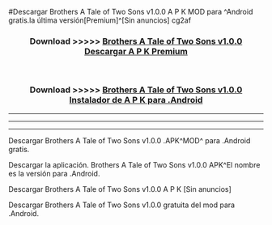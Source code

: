 #Descargar Brothers A Tale of Two Sons v1.0.0  A P K MOD para ^Android gratis.la última versión[Premium]^[Sin anuncios] cg2af



<div align="center">
<h3>Download >>>>> <a href="https://es-web.web.app/?es= ${title}">Brothers A Tale of Two Sons v1.0.0  Descargar A P K Premium</a></h3><br>

<h3>Download >>>>> <a href="https://es-web.web.app/?es= ${title}">Brothers A Tale of Two Sons v1.0.0  Instalador de A P K para .Android</a></h3>
</div>


----------------------------------------------------------

----------------------------------------------------------

----------------------------------------------------------

Descargar Brothers A Tale of Two Sons v1.0.0  .APK^MOD^ para .Android gratis.

Descargar la aplicación. Brothers A Tale of Two Sons v1.0.0  APK^El nombre es la versión para .Android.

Descargar Brothers A Tale of Two Sons v1.0.0  A P K [Sin anuncios]

Descargar Brothers A Tale of Two Sons v1.0.0  gratuita del mod para .Android.